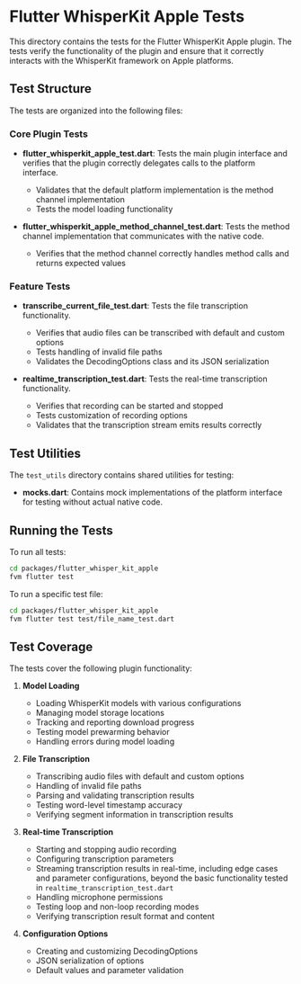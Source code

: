 # Flutter WhisperKit Apple Tests

This directory contains the tests for the Flutter WhisperKit Apple plugin. The tests verify the functionality of the plugin and ensure that it correctly interacts with the WhisperKit framework on Apple platforms.

## Test Structure

The tests are organized into the following files:

### Core Plugin Tests

- **flutter_whisperkit_apple_test.dart**: Tests the main plugin interface and verifies that the plugin correctly delegates calls to the platform interface.
  - Validates that the default platform implementation is the method channel implementation
  - Tests the model loading functionality

- **flutter_whisperkit_apple_method_channel_test.dart**: Tests the method channel implementation that communicates with the native code.
  - Verifies that the method channel correctly handles method calls and returns expected values

### Feature Tests

- **transcribe_current_file_test.dart**: Tests the file transcription functionality.
  - Verifies that audio files can be transcribed with default and custom options
  - Tests handling of invalid file paths
  - Validates the DecodingOptions class and its JSON serialization

- **realtime_transcription_test.dart**: Tests the real-time transcription functionality.
  - Verifies that recording can be started and stopped
  - Tests customization of recording options
  - Validates that the transcription stream emits results correctly

## Test Utilities

The `test_utils` directory contains shared utilities for testing:

- **mocks.dart**: Contains mock implementations of the platform interface for testing without actual native code.

## Running the Tests

To run all tests:

```bash
cd packages/flutter_whisper_kit_apple
fvm flutter test
```

To run a specific test file:

```bash
cd packages/flutter_whisper_kit_apple
fvm flutter test test/file_name_test.dart
```

## Test Coverage

The tests cover the following plugin functionality:

1. **Model Loading**
   - Loading WhisperKit models with various configurations
   - Managing model storage locations
   - Tracking and reporting download progress
   - Testing model prewarming behavior
   - Handling errors during model loading

2. **File Transcription**
   - Transcribing audio files with default and custom options
   - Handling of invalid file paths
   - Parsing and validating transcription results
   - Testing word-level timestamp accuracy
   - Verifying segment information in transcription results

3. **Real-time Transcription**
   - Starting and stopping audio recording
   - Configuring transcription parameters
   - Streaming transcription results in real-time, including edge cases and parameter configurations, beyond the basic functionality tested in `realtime_transcription_test.dart`
   - Handling microphone permissions
   - Testing loop and non-loop recording modes
   - Verifying transcription result format and content

4. **Configuration Options**
   - Creating and customizing DecodingOptions
   - JSON serialization of options
   - Default values and parameter validation
